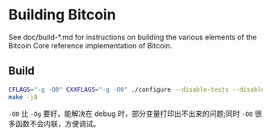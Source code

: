 Building Bitcoin
================

See doc/build-*.md for instructions on building the various
elements of the Bitcoin Core reference implementation of Bitcoin.

## Build
```bash
CFLAGS="-g -O0" CXXFLAGS="-g -O0" ./configure --disable-tests --disable-gui-test --disable-bench --disable--ccache --disable-zmq --disable-man --disable-largefile --with-boost=/opt/homebrew/
make -j8
```
`-O0` 比 `-Og` 要好，能解决在 debug 时，部分变量打印出不出来的问题;同时 `-O0` 很多函数不会内联，方便调试。
